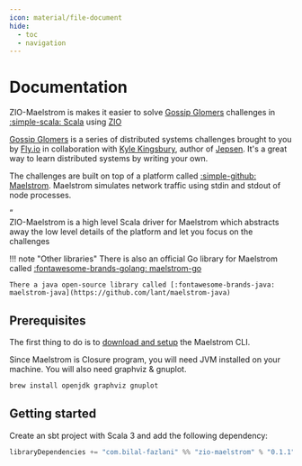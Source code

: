 ```yaml
---
icon: material/file-document
hide:
  - toc
  - navigation
---
```


# Documentation

ZIO-Maelstrom is makes it easier to solve [Gossip Glomers](https://fly.io/dist-sys/) challenges in [:simple-scala: Scala](https://www.scala-lang.org/) using [ZIO](https://zio.dev/)

[Gossip Glomers](https://fly.io/dist-sys/) is a series of distributed systems challenges brought to you by [Fly.io](https://fly.io/) in collaboration with [Kyle Kingsbury](https://aphyr.com/about), author of [Jepsen](https://jepsen.io/). It's a great way to learn distributed systems by writing your own.

The challenges are built on top of a platform called [:simple-github: Maelstrom](https://github.com/jepsen-io/maelstrom). Maelstrom simulates network traffic using stdin and stdout of node processes. 

<div markdown="1" class="quote">
<div markdown="1" class="quotation-mark">“</div>
<div markdown="1" class="quote-content">
ZIO-Maelstrom is a high level Scala driver for Maelstrom which abstracts away the low level details of the platform and let you focus on the challenges
</div>
</div>

!!! note "Other libraries"
    There is also an official Go library for Maelstrom called [:fontawesome-brands-golang: maelstrom-go](https://pkg.go.dev/github.com/jepsen-io/maelstrom/demo/go)

    There a java open-source library called [:fontawesome-brands-java: maelstrom-java](https://github.com/lant/maelstrom-java)

## Prerequisites

The first thing to do is to [download and setup](https://github.com/jepsen-io/maelstrom/blob/main/doc/01-getting-ready/index.md#getting-ready) the Maelstrom CLI.

Since Maelstrom is Closure program, you will need JVM installed on your machine. You will also need graphviz & gnuplot.

```bash
brew install openjdk graphviz gnuplot
```

## Getting started

Create an sbt project with Scala 3 and add the following dependency:

```scala
libraryDependencies += "com.bilal-fazlani" %% "zio-maelstrom" % "0.1.1"
```
